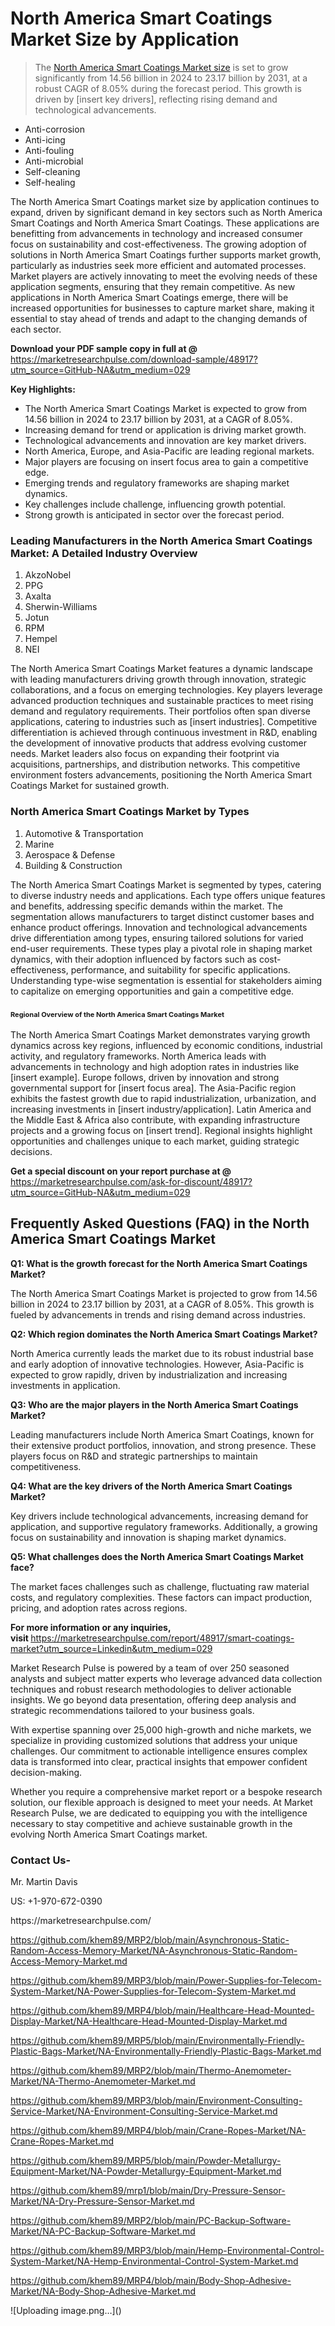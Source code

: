 <h1>North America Smart Coatings Market&nbsp;Size by Application</h1><blockquote><p>The <a href="https://marketresearchpulse.com/download-sample/48917?utm_source=GitHub-NA&amp;utm_medium=029">North America Smart Coatings Market size</a> is set to grow significantly from 14.56 billion in 2024 to 23.17 billion by 2031, at a robust CAGR of 8.05% during the forecast period. This growth is driven by [insert key drivers], reflecting rising demand and technological advancements.</p></blockquote><ul><li>Anti-corrosion<li> Anti-icing<li> Anti-fouling<li> Anti-microbial<li> Self-cleaning<li> Self-healing</li></ul><p>The North America Smart Coatings market size by application continues to expand, driven by significant demand in key sectors such as North America Smart Coatings and North America Smart Coatings. These applications are benefitting from advancements in technology and increased consumer focus on sustainability and cost-effectiveness. The growing adoption of solutions in North America Smart Coatings further supports market growth, particularly as industries seek more efficient and automated processes. Market players are actively innovating to meet the evolving needs of these application segments, ensuring that they remain competitive. As new applications in North America Smart Coatings emerge, there will be increased opportunities for businesses to capture market share, making it essential to stay ahead of trends and adapt to the changing demands of each sector.</p><p><strong>Download your PDF sample copy in full at @ </strong><a href="https://marketresearchpulse.com/download-sample/48917?utm_source=GitHub-NA&amp;utm_medium=029">https://marketresearchpulse.com/download-sample/48917?utm_source=GitHub-NA&amp;utm_medium=029</a></p><p><strong>Key Highlights: </strong></p><ul><li>The North America Smart Coatings Market is expected to grow from 14.56 billion in 2024 to 23.17 billion by 2031, at a CAGR of 8.05%.</li><li>Increasing demand for trend or application is driving market growth.</li><li>Technological advancements and innovation are key market drivers.</li><li>North America, Europe, and Asia-Pacific are leading regional markets.</li><li>Major players are focusing on insert focus area to gain a competitive edge.</li><li>Emerging trends and regulatory frameworks are shaping market dynamics.</li><li>Key challenges include challenge, influencing growth potential.</li><li>Strong growth is anticipated in sector over the forecast period.</li></ul><h3>Leading Manufacturers in the North America Smart Coatings Market: A Detailed Industry Overview</h3><ol><li>AkzoNobel</li><li>PPG</li><li>Axalta</li><li>Sherwin-Williams</li><li>Jotun</li><li>RPM</li><li>Hempel</li><li>NEI</li></ol><div class="flex max-w-full flex-col flex-grow"><div class="min-h-8 text-message flex w-full flex-col items-end gap-2 whitespace-normal break-words [.text-message+&amp;]:mt-5" dir="auto" data-message-author-role="assistant" data-message-id="fd8432e4-4910-450d-b182-61b7bfb0a01f" data-message-model-slug="gpt-4o"><div class="flex w-full flex-col gap-1 empty:hidden first:pt-[3px]"><div class="markdown prose w-full break-words dark:prose-invert light"><p>The North America Smart Coatings Market features a dynamic landscape with leading manufacturers driving growth through innovation, strategic collaborations, and a focus on emerging technologies. Key players leverage advanced production techniques and sustainable practices to meet rising demand and regulatory requirements. Their portfolios often span diverse applications, catering to industries such as [insert industries]. Competitive differentiation is achieved through continuous investment in R&amp;D, enabling the development of innovative products that address evolving customer needs. Market leaders also focus on expanding their footprint via acquisitions, partnerships, and distribution networks. This competitive environment fosters advancements, positioning the North America Smart Coatings Market for sustained growth.</p></div></div></div></div><h3>North America Smart Coatings Market by Types</h3><ol><li>Automotive & Transportation<li> Marine<li> Aerospace & Defense<li> Building & Construction</li></ol><div class="flex max-w-full flex-col flex-grow"><div class="min-h-8 text-message flex w-full flex-col items-end gap-2 whitespace-normal break-words [.text-message+&amp;]:mt-5" dir="auto" data-message-author-role="assistant" data-message-id="084470be-0bb7-4664-bddf-5156b4f41249" data-message-model-slug="gpt-4o-mini"><div class="flex w-full flex-col gap-1 empty:hidden first:pt-[3px]"><div class="markdown prose w-full break-words dark:prose-invert light"><p>The North America Smart Coatings Market is segmented by types, catering to diverse industry needs and applications. Each type offers unique features and benefits, addressing specific demands within the market. The segmentation allows manufacturers to target distinct customer bases and enhance product offerings. Innovation and technological advancements drive differentiation among types, ensuring tailored solutions for varied end-user requirements. These types play a pivotal role in shaping market dynamics, with their adoption influenced by factors such as cost-effectiveness, performance, and suitability for specific applications. Understanding type-wise segmentation is essential for stakeholders aiming to capitalize on emerging opportunities and gain a competitive edge.</p></div></div></div></div><h3><span style="font-size: 11px;">Regional Overview of the North America Smart Coatings Market</span></h3><div class="flex max-w-full flex-col flex-grow"><div class="min-h-8 text-message flex w-full flex-col items-end gap-2 whitespace-normal break-words [.text-message+&amp;]:mt-5" dir="auto" data-message-author-role="assistant" data-message-id="e9038762-ce64-4e30-91c9-9bd413514231" data-message-model-slug="gpt-4o-mini"><div class="flex w-full flex-col gap-1 empty:hidden first:pt-[3px]"><div class="markdown prose w-full break-words dark:prose-invert light"><p>The North America Smart Coatings Market demonstrates varying growth dynamics across key regions, influenced by economic conditions, industrial activity, and regulatory frameworks. North America leads with advancements in technology and high adoption rates in industries like [insert example]. Europe follows, driven by innovation and strong governmental support for [insert focus area]. The Asia-Pacific region exhibits the fastest growth due to rapid industrialization, urbanization, and increasing investments in [insert industry/application]. Latin America and the Middle East &amp; Africa also contribute, with expanding infrastructure projects and a growing focus on [insert trend]. Regional insights highlight opportunities and challenges unique to each market, guiding strategic decisions.</p></div></div></div></div><p><strong>Get a special discount on your report purchase at @ </strong><a href="https://marketresearchpulse.com/ask-for-discount/48917?utm_source=GitHub-NA&amp;utm_medium=029">https://marketresearchpulse.com/ask-for-discount/48917?utm_source=GitHub-NA&amp;utm_medium=029</a></p><h2>Frequently Asked Questions (FAQ) in the North America Smart Coatings Market</h2><p><strong>Q1: What is the growth forecast for the North America Smart Coatings Market?</strong></p><p>The North America Smart Coatings Market is projected to grow from 14.56 billion in 2024 to 23.17 billion by 2031, at a CAGR of 8.05%. This growth is fueled by advancements in trends and rising demand across industries.</p><p><strong>Q2: Which region dominates the North America Smart Coatings Market?</strong></p><p>North America currently leads the market due to its robust industrial base and early adoption of innovative technologies. However, Asia-Pacific is expected to grow rapidly, driven by industrialization and increasing investments in application.</p><p><strong>Q3: Who are the major players in the North America Smart Coatings Market?</strong></p><p>Leading manufacturers include North America Smart Coatings, known for their extensive product portfolios, innovation, and strong presence. These players focus on R&amp;D and strategic partnerships to maintain competitiveness.</p><p><strong>Q4: What are the key drivers of the North America Smart Coatings Market?</strong></p><p>Key drivers include technological advancements, increasing demand for application, and supportive regulatory frameworks. Additionally, a growing focus on sustainability and innovation is shaping market dynamics.</p><p><strong>Q5: What challenges does the North America Smart Coatings Market face?</strong></p><p>The market faces challenges such as challenge, fluctuating raw material costs, and regulatory complexities. These factors can impact production, pricing, and adoption rates across regions.</p><p><strong>For more information or any inquiries, visit&nbsp;</strong><a href="https://marketresearchpulse.com/report/48917/smart-coatings-market?utm_source=Linkedin&utm_medium=029">https://marketresearchpulse.com/report/48917/smart-coatings-market?utm_source=Linkedin&utm_medium=029</a></p><p>Market Research Pulse is powered by a team of over 250 seasoned analysts and subject matter experts who leverage advanced data collection techniques and robust research methodologies to deliver actionable insights. We go beyond data presentation, offering deep analysis and strategic recommendations tailored to your business goals.</p><p>With expertise spanning over 25,000 high-growth and niche markets, we specialize in providing customized solutions that address your unique challenges. Our commitment to actionable intelligence ensures complex data is transformed into clear, practical insights that empower confident decision-making.</p><p>Whether you require a comprehensive market report or a bespoke research solution, our flexible approach is designed to meet your needs. At Market Research Pulse, we are dedicated to equipping you with the intelligence necessary to stay competitive and achieve sustainable growth in the evolving North America Smart Coatings market.</p><h3><strong>Contact Us-</strong></h3><p>Mr. Martin Davis</p><p>US: +1-970-672-0390</p><p>https://marketresearchpulse.com/</p><p><a href="https://github.com/khem89/MRP2/blob/main/Asynchronous-Static-Random-Access-Memory-Market/NA-Asynchronous-Static-Random-Access-Memory-Market.md">https://github.com/khem89/MRP2/blob/main/Asynchronous-Static-Random-Access-Memory-Market/NA-Asynchronous-Static-Random-Access-Memory-Market.md</a></p><p><a href="https://github.com/khem89/MRP3/blob/main/Power-Supplies-for-Telecom-System-Market/NA-Power-Supplies-for-Telecom-System-Market.md">https://github.com/khem89/MRP3/blob/main/Power-Supplies-for-Telecom-System-Market/NA-Power-Supplies-for-Telecom-System-Market.md</a></p><p><a href="https://github.com/khem89/MRP4/blob/main/Healthcare-Head-Mounted-Display-Market/NA-Healthcare-Head-Mounted-Display-Market.md">https://github.com/khem89/MRP4/blob/main/Healthcare-Head-Mounted-Display-Market/NA-Healthcare-Head-Mounted-Display-Market.md</a></p><p><a href="https://github.com/khem89/MRP5/blob/main/Environmentally-Friendly-Plastic-Bags-Market/NA-Environmentally-Friendly-Plastic-Bags-Market.md">https://github.com/khem89/MRP5/blob/main/Environmentally-Friendly-Plastic-Bags-Market/NA-Environmentally-Friendly-Plastic-Bags-Market.md</a></p><p><a href="https://github.com/khem89/MRP2/blob/main/Thermo-Anemometer-Market/NA-Thermo-Anemometer-Market.md">https://github.com/khem89/MRP2/blob/main/Thermo-Anemometer-Market/NA-Thermo-Anemometer-Market.md</a></p><p><a href="https://github.com/khem89/MRP3/blob/main/Environment-Consulting-Service-Market/NA-Environment-Consulting-Service-Market.md">https://github.com/khem89/MRP3/blob/main/Environment-Consulting-Service-Market/NA-Environment-Consulting-Service-Market.md</a></p><p><a href="https://github.com/khem89/MRP4/blob/main/Crane-Ropes-Market/NA-Crane-Ropes-Market.md">https://github.com/khem89/MRP4/blob/main/Crane-Ropes-Market/NA-Crane-Ropes-Market.md</a></p><p><a href="https://github.com/khem89/MRP5/blob/main/Powder-Metallurgy-Equipment-Market/NA-Powder-Metallurgy-Equipment-Market.md">https://github.com/khem89/MRP5/blob/main/Powder-Metallurgy-Equipment-Market/NA-Powder-Metallurgy-Equipment-Market.md</a></p><p><a href="https://github.com/khem89/mrp1/blob/main/Dry-Pressure-Sensor-Market/NA-Dry-Pressure-Sensor-Market.md">https://github.com/khem89/mrp1/blob/main/Dry-Pressure-Sensor-Market/NA-Dry-Pressure-Sensor-Market.md</a></p><p><a href="https://github.com/khem89/MRP2/blob/main/PC-Backup-Software-Market/NA-PC-Backup-Software-Market.md">https://github.com/khem89/MRP2/blob/main/PC-Backup-Software-Market/NA-PC-Backup-Software-Market.md</a></p><p><a href="https://github.com/khem89/MRP3/blob/main/Hemp-Environmental-Control-System-Market/NA-Hemp-Environmental-Control-System-Market.md">https://github.com/khem89/MRP3/blob/main/Hemp-Environmental-Control-System-Market/NA-Hemp-Environmental-Control-System-Market.md</a></p><p><a href="https://github.com/khem89/MRP4/blob/main/Body-Shop-Adhesive-Market/NA-Body-Shop-Adhesive-Market.md">https://github.com/khem89/MRP4/blob/main/Body-Shop-Adhesive-Market/NA-Body-Shop-Adhesive-Market.md</a></p>
![Uploading image.png…]()
